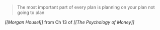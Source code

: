 > The most important part of every plan is planning on your plan not going to plan

*[[Morgan Housel]]* from Ch 13 of *[[The Psychology of Money]]*